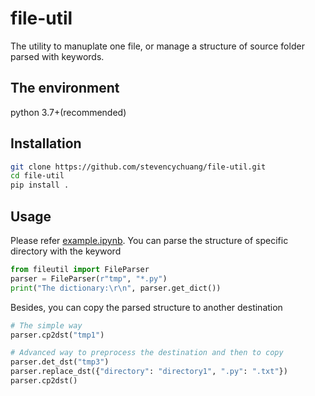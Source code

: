 # file-util
The utility to manuplate one file, or manage a structure of source folder parsed with keywords.

## The environment
python 3.7+(recommended)

## Installation

```bash
git clone https://github.com/stevencychuang/file-util.git
cd file-util
pip install .
```

## Usage
Please refer [example.ipynb](example.ipynb).
You can parse the structure of specific directory with the keyword
```python
from fileutil import FileParser
parser = FileParser(r"tmp", "*.py")
print("The dictionary:\r\n", parser.get_dict())
```
Besides, you can copy the parsed structure to another destination
```python
# The simple way
parser.cp2dst("tmp1")

# Advanced way to preprocess the destination and then to copy
parser.det_dst("tmp3")
parser.replace_dst({"directory": "directory1", ".py": ".txt"})
parser.cp2dst()
```
